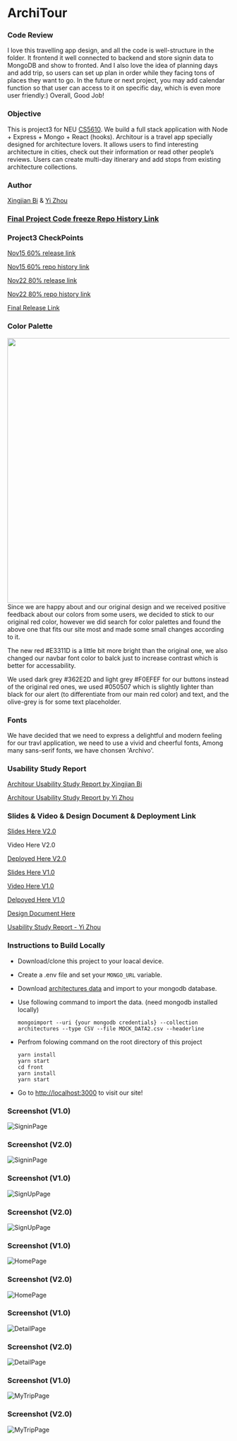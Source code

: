 # **ArchiTour**
### Code Review

I love this travelling app design, and all the code is well-structure in the folder. It frontend it well connected to backend and store signin data to  MongoDB and show to fronted. And I also love the idea of planning days and add trip, so users can set up plan in order while they facing tons of places they want to go. In the future or next project, you may add calendar function so that user can access to it on specific day, which is even more user friendly:) Overall, Good Job!



### Objective

This is project3 for NEU [CS5610](https://johnguerra.co/classes/webDevelopment_fall_2022/).   We build a full stack application with Node + Express + Mongo + React (hooks). Architour is a travel app specially designed for architecture lovers. It allows users to find interesting architecture in cities, check out their information or read other people’s reviews. Users can create multi-day itinerary and add stops from existing architecture collections. 



### Author

[Xingjian Bi](https://github.com/Xingjian-Bi) & [Yi Zhou](https://github.com/HotdrynoodlesTauren)



### [Final Project Code freeze Repo History Link](https://github.com/Xingjian-Bi/ArchiTour/tree/95da23f668b3856a81c2047adbc440af92afefa8)



### Project3 CheckPoints

 [Nov15 60% release link](https://github.com/Xingjian-Bi/ArchiTour/releases/tag/60%25)

 [Nov15 60% repo history link](https://github.com/Xingjian-Bi/ArchiTour/tree/4f5f275b94f383b8252288653d625c7fb96807bc)

 [Nov22 80% release link](https://github.com/Xingjian-Bi/ArchiTour/releases/tag/80%25)

 [Nov22 80% repo history link](https://github.com/Xingjian-Bi/ArchiTour/tree/490120eb65f28109b1e14b497ef99e6a07f5cf53)

 [Final Release Link](https://github.com/Xingjian-Bi/ArchiTour/releases/tag/final_ver)



### Color Palette

<img src="./images/palette.png" width="600">
Since we are happy about and our original design and we received positive feedback about our colors from some users, we decided to stick to our original red color, however we did search for color palettes and found the above one that fits our site most and made some small changes according to it.

The new red #E3311D is a little bit more bright than the original one, we also changed our navbar font color to balck just to increase contrast which is better for accessability.

We used dark grey #362E2D and light grey #F0EFEF for our buttons instead of the original red ones, we used #050507 which is slightly lighter than black for our alert (to differentiate from our main red color) and text, and the olive-grey is for some text placeholder.  



### Fonts

We have decided that we need to express a delightful and modern feeling for our travl application, we need to use a vivid and cheerful fonts,
Among many sans-serif fonts, we have chonsen 'Archivo'.  



### Usability Study Report

[Architour Usability Study Report by Xingjian Bi](https://docs.google.com/document/d/1oo7YkY67bklGyYpNZgNaK44FtCNJi_1-k0fm6VeRNrA/edit?usp=sharing)

[Architour Usability Study Report by Yi Zhou](https://docs.google.com/document/d/1OwgrCDdnoLmOVbweW5jDMx6TOE-v5zLZqLZuVDqYRe0/edit)



### Slides & Video & Design Document & Deployment Link

[Slides Here V2.0](https://docs.google.com/presentation/d/1EfJQUQFZo0iB8xCJlS1xBS1eDFJuLa6ECRWPv7eJUIQ/edit?usp=sharing)

Video Here V2.0

[Deployed Here V2.0](https://architourv2.onrender.com)



[Slides Here V1.0](https://docs.google.com/presentation/d/1zne3HRTQPDRAu650DZ58_x2izV387ufvwrgc-LbzDTM/edit#slide=id.g17b3cadc138_0_5)

[Video Here V1.0](https://youtu.be/r8_uVI29qes)

[Delpoyed Here V1.0](https://architour-back.onrender.com)



[Design Document Here](https://github.com/Xingjian-Bi/ArchiTour/blob/main/ArchiTour%20Design%20Document.pdf)

[Usability Study Report - Yi Zhou](https://docs.google.com/document/d/1OwgrCDdnoLmOVbweW5jDMx6TOE-v5zLZqLZuVDqYRe0/edit?usp=sharing)



### Instructions to Build Locally

- Download/clone this project to your loacal device.

- Create a .env file and set your `MONGO_URL` variable. 

- Download [architectures data](https://drive.google.com/file/d/1Iq1a5lrDvLrbNB2OUhjN-ENPlv0n9RD5/view?usp=sharing) and import to your mongodb database. 

- Use following command to import the data. (need mongodb installed locally)

  ```
  mongoimport --uri {your mongodb credentials} --collection architectures --type CSV --file MOCK_DATA2.csv --headerline
  ```

- Perfrom folowing command on the root directory of this project

  ```
  yarn install
  yarn start
  cd front
  yarn install
  yarn start
  ```

- Go to [http://localhost:3000]( http://localhost:3000)  to visit our site! 



### Screenshot (V1.0)
![SigninPage](./images/signin.png)
### Screenshot (V2.0)
![SigninPage](./images/signin_2.0.png)
### Screenshot (V1.0)
![SignUpPage](./images/signup.png)
### Screenshot (V2.0)
![SignUpPage](./images/signup_2.0.png)
### Screenshot (V1.0)
![HomePage](./images/home.png)
### Screenshot (V2.0)
![HomePage](./images/home_2.0.png)
### Screenshot (V1.0)
![DetailPage](./images/detail.png)
### Screenshot (V2.0)
![DetailPage](./images/detail_2.0.png)
### Screenshot (V1.0)
![MyTripPage](./images/mytrip.png)
### Screenshot (V2.0)
![MyTripPage](./images/mytrip_2.0.png)



